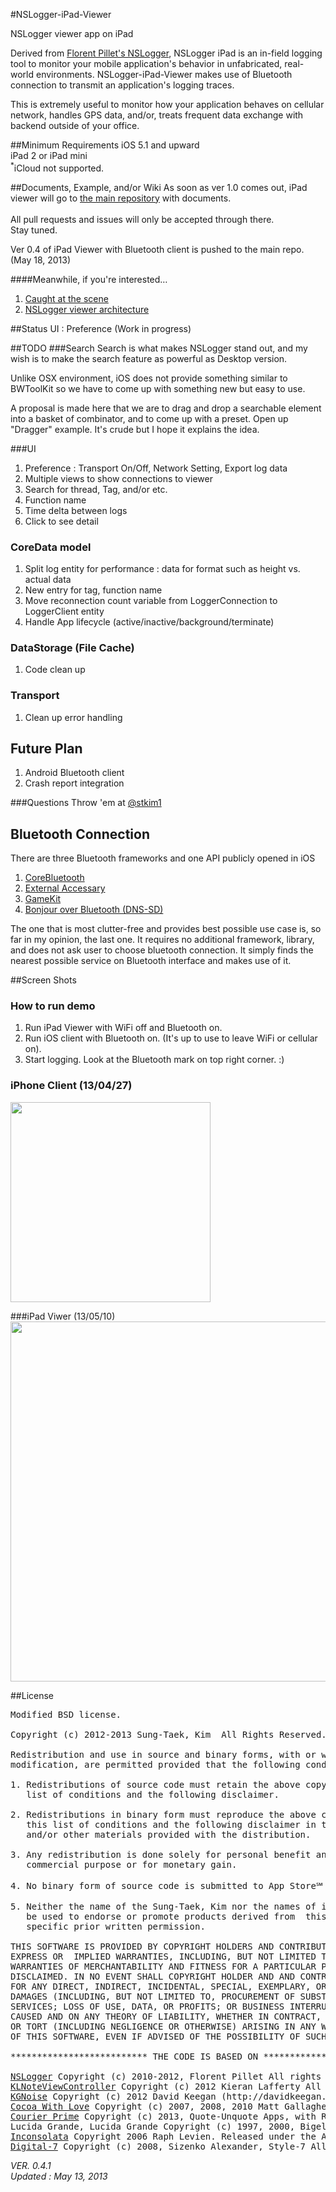 #NSLogger-iPad-Viewer


NSLogger viewer app on iPad  

Derived from [Florent Pillet's NSLogger](https://github.com/fpillet/NSLogger), NSLogger iPad is an in-field logging tool to monitor your mobile application's behavior in unfabricated, real-world environments. NSLogger-iPad-Viewer makes use of Bluetooth connection to transmit an application's logging traces.

This is extremely useful to monitor how your application behaves on cellular network, handles GPS data, and/or, treats frequent data exchange with backend outside of your office.

##Minimum Requirements
iOS 5.1 and upward<br/>
iPad 2 or iPad mini<br/>
<sup>*</sup>iCloud not supported.

##Documents, Example, and/or Wiki
As soon as ver 1.0 comes out, iPad viewer will go to [the main repository](https://github.com/fpillet/NSLogger) with documents.<br/>  
All pull requests and issues will only be accepted through there.<br/>
Stay tuned.

Ver 0.4 of iPad Viewer with Bluetooth client is pushed to the main repo. (May 18, 2013)  

####Meanwhile, if you're interested…
1. [Caught at the scene
](http://blog.colorfulglue.com/2012/12/caught-at-the-scene/)
2. [NSLogger viewer architecture](http://blog.colorfulglue.com/2013/02/nslogger-viewer-architecture/)

##Status
UI : Preference (Work in progress)

##TODO
###Search
Search is what makes NSLogger stand out, and my wish is to make the search feature as powerful as Desktop version.  

Unlike OSX environment, iOS does not provide something similar to BWToolKit so we have to come up with something new but easy to use.  

A proposal is made here that we are to drag and drop a searchable element into a basket of combinator, and to come up with a preset. Open up "Dragger" example. It's crude but I hope it explains the idea.  


###UI 
1. Preference : Transport On/Off, Network Setting, Export log data  
2. Multiple views to show connections to viewer  
3. Search for thread, Tag, and/or etc.  
4. Function name  
5. Time delta between logs  
6. Click to see detail  

### CoreData model
1. Split log entity for performance : data for format such as height vs. actual  data
2. New entry for tag, function name
3. Move reconnection count variable from LoggerConnection to LoggerClient entity
4. Handle App lifecycle (active/inactive/background/terminate)

### DataStorage (File Cache)
1. Code clean up

### Transport
1. Clean up error handling


## Future Plan
1. Android Bluetooth client
2. Crash report integration

###Questions
Throw 'em at [@stkim1](http://twitter.com/stkim1)

## Bluetooth Connection
There are three Bluetooth frameworks and one API publicly opened in iOS  
1. [CoreBluetooth](http://developer.apple.com/library/ios/#documentation/CoreBluetooth/Reference/CoreBluetooth_Framework/_index.html)  
2. [External Accessary](http://developer.apple.com/library/ios/#documentation/ExternalAccessory/Reference/ExternalAccessoryFrameworkReference/_index.ht]ml)  
3. [GameKit](http://developer.apple.com/library/ios/#documentation/GameKit/Reference/GameKit_Collection/_index.html)  
4. [Bonjour over Bluetooth (DNS-SD)](http://developer.apple.com/library/ios/#qa/qa1753/_index.html#//apple_ref/doc/uid/DTS40011315)  

The one that is most clutter-free and provides best possible use case is, so far in my opinion, the last one. It requires no additional framework, library, and does not ask user to choose bluetooth connection. It simply finds the nearest possible service on Bluetooth interface and makes use of it.  


##Screen Shots
### How to run demo
1. Run iPad Viewer with WiFi off and Bluetooth on.  
2. Run iOS client with Bluetooth on. (It's up to use to leave WiFi or cellular on).      
3. Start logging. Look at the Bluetooth mark on top right corner. :)  


### iPhone Client (13/04/27)
<img width="320" src="https://raw.github.com/stkim1/NSLogger-iPad-Viewer/master/ScreenShots/iphone_13_04_27.png" />

###iPad Viwer (13/05/10)
<img width="576" src="https://raw.github.com/stkim1/NSLogger-iPad-Viewer/master/ScreenShots/ios_13_05_10.png" />


##License
<pre>Modified BSD license.

Copyright (c) 2012-2013 Sung-Taek, Kim <stkim1@colorfulglue.com> All Rights Reserved.

Redistribution and use in source and binary forms, with or without 
modification, are permitted provided that the following conditions are met:

1. Redistributions of source code must retain the above copyright notice, this
   list of conditions and the following disclaimer.

2. Redistributions in binary form must reproduce the above copyright notice, 
   this list of conditions and the following disclaimer in the documentation
   and/or other materials provided with the distribution.

3. Any redistribution is done solely for personal benefit and not for any
   commercial purpose or for monetary gain.

4. No binary form of source code is submitted to App Store℠ of Apple Inc.

5. Neither the name of the Sung-Taek, Kim nor the names of its contributors may
   be used to endorse or promote products derived from  this software without 
   specific prior written permission.

THIS SOFTWARE IS PROVIDED BY COPYRIGHT HOLDERS AND CONTRIBUTORS "AS IS" AND ANY 
EXPRESS OR  IMPLIED WARRANTIES, INCLUDING, BUT NOT LIMITED TO, THE IMPLIED 
WARRANTIES OF MERCHANTABILITY AND FITNESS FOR A PARTICULAR PURPOSE ARE 
DISCLAIMED. IN NO EVENT SHALL COPYRIGHT HOLDER AND AND CONTRIBUTORS BE LIABLE 
FOR ANY DIRECT, INDIRECT, INCIDENTAL, SPECIAL, EXEMPLARY, OR CONSEQUENTIAL 
DAMAGES (INCLUDING, BUT NOT LIMITED TO, PROCUREMENT OF SUBSTITUTE GOODS OR 
SERVICES; LOSS OF USE, DATA, OR PROFITS; OR BUSINESS INTERRUPTION) HOWEVER 
CAUSED AND ON ANY THEORY OF LIABILITY, WHETHER IN CONTRACT, STRICT LIABILITY, 
OR TORT (INCLUDING NEGLIGENCE OR OTHERWISE) ARISING IN ANY WAY OUT OF THE USE
OF THIS SOFTWARE, EVEN IF ADVISED OF THE POSSIBILITY OF SUCH DAMAGE.

************************** THE CODE IS BASED ON ******************************

<a href="https://github.com/fpillet/NSLogger">NSLogger</a> Copyright (c) 2010-2012, Florent Pillet All rights reserved. 
<a href="https://github.com/KieranLafferty/KLNoteViewController">KLNoteViewController</a> Copyright (c) 2012 Kieran Lafferty All rights reserved. 
<a href="https://github.com/kgn/KGNoise">KGNoise</a> Copyright (c) 2012 David Keegan (http://davidkeegan.com) All rights reserved
<a href="http://www.cocoawithlove.com/">Cocoa With Love</a> Copyright (c) 2007, 2008, 2010 Matt Gallagher. All rights reserved 
<a href="http://johnaugust.com/2013/introducing-courier-prime">Courier Prime</a> Copyright (c) 2013, Quote-Unquote Apps, with Reserved Font Name Courier Prime.
Lucida Grande, Lucida Grande Copyright (c) 1997, 2000, Bigelow & Holmes Inc. U.S. Pat. Des. 289,420. All rights reserved.
<a href="http://www.levien.com/type/myfonts/inconsolata.html">Inconsolata</a> Copyright 2006 Raph Levien. Released under the Apache 2 license.
<a href="http://www.styleseven.com">Digital-7</a> Copyright (c) 2008, Sizenko Alexander, Style-7 All rights reserved.</pre>

_VER. 0.4.1_<br/>
_Updated : May 13, 2013_